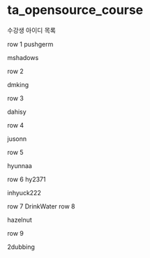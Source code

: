 # ta_opensource_course

수강생 아이디 목록

row 1
pushgerm


mshadows


row 2

dmking

row 3

dahisy

row 4

jusonn

row 5

hyunnaa

row 6
hy2371

inhyuck222

row 7
DrinkWater
row 8

hazelnut

row 9

2dubbing

